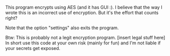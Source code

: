 This program encrypts using AES (and it has GUI :). I believe that the way I wrote this is an incorrect use of encryption. But it's the effort that counts right?

Note that the option "settings" also exits the program.

Btw: This is probably not a legit encryption program. [insert legal stuff here] In short use this code at your own risk (mainly for fun) and I'm not liable if your secrets get exposed.
